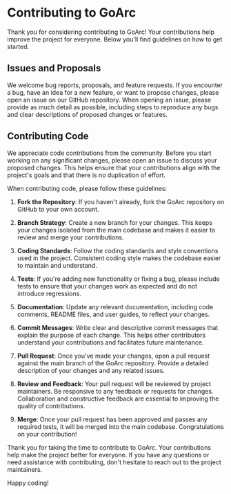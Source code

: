 # Contributing to GoArc

Thank you for considering contributing to GoArc! Your contributions help improve the project for everyone. Below you'll
find guidelines on how to get started.

## Issues and Proposals

We welcome bug reports, proposals, and feature requests. If you encounter a bug, have an idea for a new feature, or want
to propose changes, please open an issue on our GitHub repository. When opening an issue, please provide as much detail
as possible, including steps to reproduce any bugs and clear descriptions of proposed changes or features.

## Contributing Code

We appreciate code contributions from the community. Before you start working on any significant changes, please open an
issue to discuss your proposed changes. This helps ensure that your contributions align with the project's goals and
that there is no duplication of effort.

When contributing code, please follow these guidelines:

1. **Fork the Repository**: If you haven't already, fork the GoArc repository on GitHub to your own account.

2. **Branch Strategy**: Create a new branch for your changes. This keeps your changes isolated from the main codebase
   and makes it easier to review and merge your contributions.

3. **Coding Standards**: Follow the coding standards and style conventions used in the project. Consistent coding style
   makes the codebase easier to maintain and understand.

4. **Tests**: If you're adding new functionality or fixing a bug, please include tests to ensure that your changes work
   as expected and do not introduce regressions.

5. **Documentation**: Update any relevant documentation, including code comments, README files, and user guides, to
   reflect your changes.

6. **Commit Messages**: Write clear and descriptive commit messages that explain the purpose of each change. This helps
   other contributors understand your contributions and facilitates future maintenance.

7. **Pull Request**: Once you've made your changes, open a pull request against the main branch of the GoArc repository.
   Provide a detailed description of your changes and any related issues.

8. **Review and Feedback**: Your pull request will be reviewed by project maintainers. Be responsive to any feedback or
   requests for changes. Collaboration and constructive feedback are essential to improving the quality of
   contributions.

9. **Merge**: Once your pull request has been approved and passes any required tests, it will be merged into the main
   codebase. Congratulations on your contribution!

Thank you for taking the time to contribute to GoArc. Your contributions help make the project better for everyone. If
you have any questions or need assistance with contributing, don't hesitate to reach out to the project maintainers.

Happy coding!

